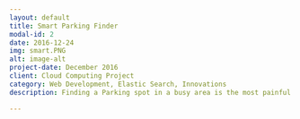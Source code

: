 ```yaml
---
layout: default
title: Smart Parking Finder
modal-id: 2
date: 2016-12-24
img: smart.PNG
alt: image-alt
project-date: December 2016
client: Cloud Computing Project
category: Web Development, Elastic Search, Innovations
description: Finding a Parking spot in a busy area is the most painful thing for any person. An average person spends a lot of time finding a parking spot. To solve this problem we have come up with a basic web application to help people find parking spots near to the location where they want to visit. We use the data given to us by the users and show available parking based on the real-time location data available with us. This application is highly scalable and cloud-based. <a href="https://youtu.be/LOisCaxRSK4">Youtube Link to the Demo</a>. 

---
```

